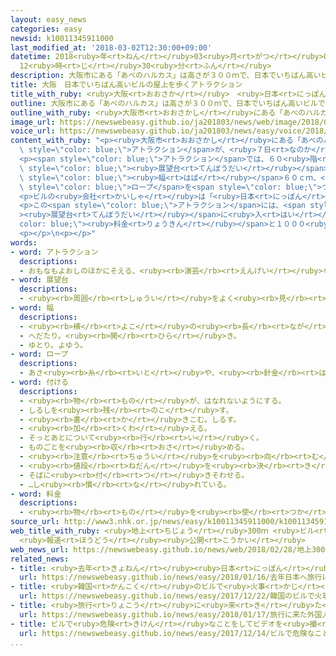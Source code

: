 ```yaml
---
layout: easy_news
categories: easy
newsid: k10011345911000
last_modified_at: '2018-03-02T12:30:00+09:00'
datetime: 2018<ruby>年<rt>ねん</rt></ruby>03<ruby>月<rt>がつ</rt></ruby>02<ruby>日<rt>にち</rt></ruby>
  12<ruby>時<rt>じ</rt></ruby>30<ruby>分<rt>ふん</rt></ruby>
description: 大阪市にある「あべのハルカス」は高さが３００ｍで、日本でいちばん高いビルです。
title: 大阪　日本でいちばん高いビルの屋上を歩くアトラクション
title_with_ruby: <ruby>大阪<rt>おおさか</rt></ruby>　<ruby>日本<rt>にっぽん</rt></ruby>でいちばん<ruby>高<rt>たか</rt></ruby>いビルの<ruby>屋上<rt>おくじょう</rt></ruby>を<ruby>歩<rt>ある</rt></ruby>くアトラクション
outline: 大阪市にある「あべのハルカス」は高さが３００ｍで、日本でいちばん高いビルです。
outline_with_ruby: <ruby>大阪市<rt>おおさかし</rt></ruby>にある「あべのハルカス」は<ruby>高<rt>たか</rt></ruby>さが３００ｍで、<ruby>日本<rt>にっぽん</rt></ruby>でいちばん<ruby>高<rt>たか</rt></ruby>いビルです。
image_url: https://newswebeasy.github.io/ja201803/news/web/image/2018/02/28/K10011345911_1802281142_1802281200_01_02.jpg
voice_url: https://newswebeasy.github.io/ja201803/news/easy/voice/2018/03/02/k10011345911000.mp3
content_with_ruby: "<p><ruby>大阪市<rt>おおさかし</rt></ruby>にある「あべのハルカス」は<ruby>高<rt>たか</rt></ruby>さが３００ｍで、<ruby>日本<rt>にっぽん</rt></ruby>でいちばん<ruby>高<rt>たか</rt></ruby>いビルです。「あべのハルカス」の<ruby>屋上<rt>おくじょう</rt></ruby>を<ruby>歩<rt>ある</rt></ruby>く<span\
  \ style=\"color: blue;\">アトラクション</span>が、<ruby>７日<rt>なのか</rt></ruby>から<ruby>始<rt>はじ</rt></ruby>まります。</p>\n\
  <p><span style=\"color: blue;\">アトラクション</span>では、６０<ruby>階<rt>かい</rt></ruby>にある<span\
  \ style=\"color: blue;\"><ruby>展望台<rt>てんぼうだい</rt></ruby></span>から<ruby>外<rt>そと</rt></ruby>に<ruby>出<rt>で</rt></ruby>て、<ruby>階段<rt>かいだん</rt></ruby>で<ruby>屋上<rt>おくじょう</rt></ruby>に<ruby>上<rt>あ</rt></ruby>がります。そして、ビルの<ruby>屋上<rt>おくじょう</rt></ruby>にある<span\
  \ style=\"color: blue;\"><ruby>幅<rt>はば</rt></ruby></span>６０ｃｍ、<ruby>長<rt>なが</rt></ruby>さ２０ｍの<ruby>道<rt>みち</rt></ruby>を<ruby>歩<rt>ある</rt></ruby>きます。<ruby>下<rt>した</rt></ruby>に<ruby>落<rt>お</rt></ruby>ちないように<ruby>体<rt>からだ</rt></ruby>に<span\
  \ style=\"color: blue;\">ロープ</span>を<span style=\"color: blue;\">つけ</span>て、<ruby>外<rt>そと</rt></ruby>の<ruby>景色<rt>けしき</rt></ruby>を７<ruby>分<rt>ふん</rt></ruby><ruby>楽<rt>たの</rt></ruby>しむことができます。<ruby>安全<rt>あんぜん</rt></ruby>のためスマートフォンやカメラなどを<ruby>持<rt>も</rt></ruby>って<ruby>行<rt>い</rt></ruby>くことはできませんが、<ruby>案内<rt>あんない</rt></ruby>する<ruby>人<rt>ひと</rt></ruby>が<ruby>写真<rt>しゃしん</rt></ruby>を<ruby>撮<rt>と</rt></ruby>ります。</p>\n\
  <p>ビルの<ruby>会社<rt>かいしゃ</rt></ruby>は「<ruby>日本<rt>にっぽん</rt></ruby>に<ruby>旅行<rt>りょこう</rt></ruby>に<ruby>来<rt>く</rt></ruby>る<ruby>外国人<rt>がいこくじん</rt></ruby>にも<ruby>来<rt>き</rt></ruby>てほしいと<ruby>思<rt>おも</rt></ruby>っています。インターネットのＳＮＳで<ruby>写真<rt>しゃしん</rt></ruby>を<ruby>紹介<rt>しょうかい</rt></ruby>してほしいです」と<ruby>話<rt>はな</rt></ruby>していました。</p>\n\
  <p>この<span style=\"color: blue;\">アトラクション</span>には、<span style=\"color: blue;\"\
  ><ruby>展望台<rt>てんぼうだい</rt></ruby></span>に<ruby>入<rt>はい</rt></ruby>る<span style=\"\
  color: blue;\"><ruby>料金<rt>りょうきん</rt></ruby></span>と１０００<ruby>円<rt>えん</rt></ruby>が<ruby>必要<rt>ひつよう</rt></ruby>です。</p>\n\
  <p></p>\n<p></p>"
words:
- word: アトラクション
  descriptions:
  - おもなもよおしのほかにそえる、<ruby><rb>演芸</rb><rt>えんげい</rt></ruby>などの<ruby><rb>出</rb><rt>だ</rt></ruby>し<ruby><rb>物</rb><rt>もの</rt></ruby>。
- word: 展望台
  descriptions:
  - <ruby><rb>周囲</rb><rt>しゅうい</rt></ruby>をよく<ruby><rb>見</rb><rt>み</rt></ruby>わたすことのできる<ruby><rb>高台</rb><rt>たかだい</rt></ruby>。<ruby><rb>見晴</rb><rt>みは</rt></ruby>らし<ruby><rb>台</rb><rt>だい</rt></ruby>。
- word: 幅
  descriptions:
  - <ruby><rb>横</rb><rt>よこ</rt></ruby>の<ruby><rb>長</rb><rt>なが</rt></ruby>さ。
  - へだたり。<ruby><rb>開</rb><rt>ひら</rt></ruby>き。
  - ゆとり。よゆう。
- word: ロープ
  descriptions:
  - あさ<ruby><rb>糸</rb><rt>いと</rt></ruby>や、<ruby><rb>針金</rb><rt>はりがね</rt></ruby>などを<ruby><rb>太</rb><rt>ふと</rt></ruby>くよった<ruby><rb>丈夫</rb><rt>じょうぶ</rt></ruby>なつな。
- word: 付ける
  descriptions:
  - <ruby><rb>物</rb><rt>もの</rt></ruby>が、はなれないようにする。
  - しるしを<ruby><rb>残</rb><rt>のこ</rt></ruby>す。
  - <ruby><rb>書</rb><rt>か</rt></ruby>きこむ。しるす。
  - <ruby><rb>加</rb><rt>くわ</rt></ruby>える。
  - そっとあとについて<ruby><rb>行</rb><rt>い</rt></ruby>く。
  - ものごとを<ruby><rb>収</rb><rt>おさ</rt></ruby>める。
  - <ruby><rb>注意</rb><rt>ちゅうい</rt></ruby>を<ruby><rb>向</rb><rt>む</rt></ruby>ける。
  - <ruby><rb>値段</rb><rt>ねだん</rt></ruby>を<ruby><rb>決</rb><rt>き</rt></ruby>める。
  - そばに<ruby><rb>付</rb><rt>つ</rt></ruby>きそわせる。
  - …し<ruby><rb>慣</rb><rt>な</rt></ruby>れている。
- word: 料金
  descriptions:
  - <ruby><rb>物</rb><rt>もの</rt></ruby>を<ruby><rb>使</rb><rt>つか</rt></ruby>ったり、<ruby><rb>見</rb><rt>み</rt></ruby>たりしたことに<ruby><rb>対</rb><rt>たい</rt></ruby>してはらうお<ruby><rb>金</rb><rt>かね</rt></ruby>。
source_url: http://www3.nhk.or.jp/news/easy/k10011345911000/k10011345911000.html
web_title_with_ruby: <ruby>地上<rt>ちじょう</rt></ruby>300ｍ <ruby>ビル<rt>びる</rt></ruby>の<ruby>屋上<rt>おくじょう</rt></ruby>で「<ruby>断崖<rt>だんがい</rt></ruby><ruby>絶壁<rt>ぜっぺき</rt></ruby>の<ruby>スリル<rt>すりる</rt></ruby>」
  <ruby>報道<rt>ほうどう</rt></ruby><ruby>公開<rt>こうかい</rt></ruby>
web_news_url: https://newswebeasy.github.io/news/web/2018/02/28/地上300m-ビルの屋上で断崖絶壁のスリル-報道公開
related_news:
- title: <ruby>去年<rt>きょねん</rt></ruby><ruby>日本<rt>にっぽん</rt></ruby>へ<ruby>旅行<rt>りょこう</rt></ruby>に<ruby>来<rt>き</rt></ruby>た<ruby>外国人<rt>がいこくじん</rt></ruby>はいちばん<ruby>多<rt>おお</rt></ruby>い２８６９<ruby>万<rt>まん</rt></ruby><ruby>人<rt>にん</rt></ruby>
  url: https://newswebeasy.github.io/news/easy/2018/01/16/去年日本へ旅行に来た外国人はいちばん多い2869万人
- title: <ruby>韓国<rt>かんこく</rt></ruby>のビルで<ruby>火事<rt>かじ</rt></ruby>　２９<ruby>人<rt>にん</rt></ruby>が<ruby>亡<rt>な</rt></ruby>くなる
  url: https://newswebeasy.github.io/news/easy/2017/12/22/韓国のビルで火事-29人が亡くなる
- title: <ruby>旅行<rt>りょこう</rt></ruby>に<ruby>来<rt>き</rt></ruby>た<ruby>外国人<rt>がいこくじん</rt></ruby>が<ruby>使<rt>つか</rt></ruby>ったお<ruby>金<rt>かね</rt></ruby>　<ruby>初<rt>はじ</rt></ruby>めて４<ruby>兆<rt>ちょう</rt></ruby><ruby>円<rt>えん</rt></ruby><ruby>以上<rt>いじょう</rt></ruby>になる
  url: https://newswebeasy.github.io/news/easy/2018/01/17/旅行に来た外国人が使ったお金-初めて4兆円以上になる
- title: ビルで<ruby>危険<rt>きけん</rt></ruby>なことをしてビデオを<ruby>撮<rt>と</rt></ruby>る<ruby>男性<rt>だんせい</rt></ruby>が<ruby>落<rt>お</rt></ruby>ちて<ruby>亡<rt>な</rt></ruby>くなる
  url: https://newswebeasy.github.io/news/easy/2017/12/14/ビルで危険なことをしてビデオを撮る男性が落ちて亡くなる
...
```

